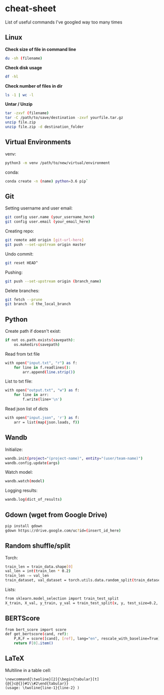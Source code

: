 # cheat-sheet
List of useful commands I've googled way too many times


## Linux
**Check size of file in command line**
```bash
du -sh (filename)
```
**Check disk usage**
```bash
df -hl
```
**Check number of files in dir**
```bash
ls -1 | wc -l
```


**Untar / Unzip**
```bash
tar -zxvf (filename)
tar -C /path/to/save/destination -zxvf yourfile.tar.gz
unzip file.zip
unzip file.zip -d destination_folder
```

## Virtual Environments
venv:
```bash
python3 -m venv /path/to/new/virtual/environment
```
conda:
```bash
conda create -n (name) python=3.6 pip`
```

## Git
Setting username and user email:
```bash
git config user.name (your_username_here)
git config user.email (your_email_here)
```

Creating repo:
```bash
git remote add origin [git-url-here]
git push --set-upstream origin master
```

Undo commit: 
```bash
git reset HEAD^
```

Pushing:
```bash
git push --set-upstream origin (branch_name)
```

Delete branches:
```bash
git fetch --prune
git branch -d the_local_branch
```



## Python
Create path if doesn't exist: 
``` bash
if not os.path.exists(savepath):
    os.makedirs(savepath)
```

Read from txt file
```bash
with open("input.txt", "r") as f:
    for line in f.readlines():
        arr.append(line.strip())
```

List to txt file:
```bash
with open("output.txt", "w") as f:
    for line in arr:
        f.write(line+'\n')
```

Read json list of dicts 
```bash
with open("input.json", 'r') as f:
    arr = list(map(json.loads, f))
```

## Wandb
Initialize:
``` bash
wandb.init(project="(project-name)", entity="(user/team-name)")
wandb.config.update(args)
```

Watch model:
``` bash
wandb.watch(model)
```

Logging results:
``` bash
wandb.log(dict_of_results)
```

## Gdown (wget from Google Drive)
```bash
pip install gdown
gdown https://drive.google.com/uc?id=(insert_id_here)
```

## Random shuffle/split 
Torch:
```bash
train_len = train_data.shape[0]
val_len = int(train_len * 0.2)
train_len -= val_len
train_dataset, val_dataset = torch.utils.data.random_split(train_dataset, [train_len, val_len])
```

Lists:
```bash
from sklearn.model_selection import train_test_split
X_train, X_val, y_train, y_val = train_test_split(x, y, test_size=0.2, random_state=42)
```

## BERTScore
```bash
from bert_score import score
def get_bertscore(cand, ref):
    P,R,F = score([cand], [ref], lang="en", rescale_with_baseline=True)
    return F[0].item()
```

## LaTeX
Multiline in a table cell:
```
\newcommand{\twoline}[2]{\begin{tabular}[t]{@{}c@{}}#1\\#2\end{tabular}}
(usage: \twoline{line-1}{line-2} )
```
